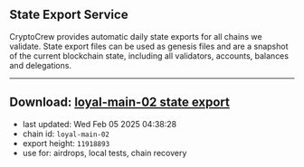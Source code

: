 ## State Export Service
CryptoCrew provides automatic daily state exports for all chains we validate. State export files can be used as genesis files and are a snapshot of the current blockchain state, including all validators, accounts, balances and delegations.

---
**Download: [loyal-main-02 state export](https://dl-eu2.ccvalidators.com/SERVICE/loyal/loyal-main-02_export_11918893.json)**
---

- last updated: Wed Feb 05 2025 04:38:28
- chain id: `loyal-main-02`
- export height: `11918893`
- use for: airdrops, local tests, chain recovery
